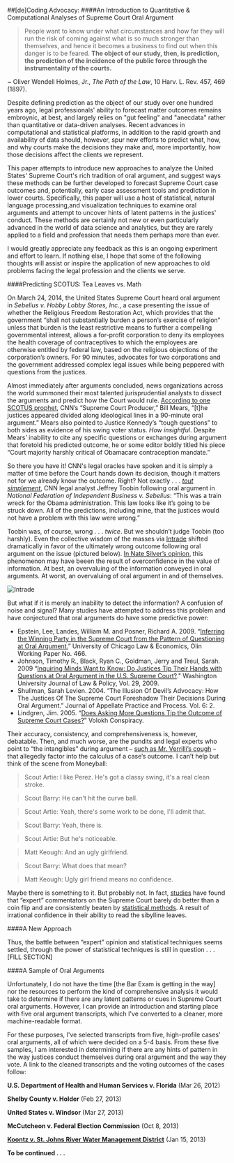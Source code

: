 ##[de]Coding Advocacy: 
####An Introduction to Quantitative & Computational Analyses of Supreme Court Oral Argument

>People want to know under what circumstances and how far they will run the risk of coming against what is so much stronger than themselves, and hence it becomes a business to find out when this danger is to be feared. **The object of our study, then, is prediction, the prediction of the incidence of the public force through the instrumentality of the courts.** 

~ Oliver Wendell Holmes, Jr., *The Path of the Law*, 10 Harv. L. Rev. 457, 469 (1897).

Despite defining prediction as the object of our study over one hundred years ago, legal professionals' ability to forecast matter outcomes remains embroynic, at best, and largely relies on "gut feeling" and "anecdata" rather than quantitative or data-driven analyses. Recent advances in computational and statistical platforms, in addition to the rapid growth and availability of data should, however, spur new efforts to predict what, how, and why courts make the decisions they make and, more importantly, how those decisions affect the clients we represent.

This paper attempts to introduce new approaches to analyze the United States' Supreme Court's rich tradition of oral argument, and suggest ways these methods can be further developed to forecast Supreme Court case outcomes and, potentially, early case assessment tools and prediction in lower courts. Specifically, this paper will use a host of statistical, natural language processing,and visualization techniques to examine oral arguments and attempt to uncover hints of latent patterns in the justices' conduct. These methods are certainly not new or even particularly advanced in the world of data science and analytics, but they are rarely applied to a field and profession that needs them perhaps more than ever. 

I would greatly appreciate any feedback as this is an ongoing experiment and effort to learn. If nothing else, I hope that some of the following thoughts will assist or inspire the application of new approaches to old problems facing the legal profession and the clients we serve.

####Predicting SCOTUS: Tea Leaves vs. Math

On March 24, 2014, the United States Supreme Court heard oral argument in *Sebelius v. Hobby Lobby Stores, Inc.*, a case presenting the issue of whether the Religious Freedom Restoration Act, which provides that the government “shall not substantially burden a person’s exercise of religion” unless that burden is the least restrictive means to further a compelling governmental interest, allows a for-profit corporation to deny its employees the health coverage of contraceptives to which the employees are otherwise entitled by federal law, based on the religious objections of the corporation’s owners. For 90 minutes, advocates for two corporations and the government addressed complex legal issues while being peppered with questions from the justices.


Almost immediately after arguments concluded, news organizations across the world summoned their most talented jurisprudential analysts to dissect the arguments and predict how the Court would rule. [According to one SCOTUS prophet](http://edition.cnn.com/2014/03/25/politics/scotus-obamacare-contraception-mandate/), CNN’s “Supreme Court Producer,” Bill Mears, “[t]he justices appeared divided along ideological lines in a 90-minute oral argument.” Mears also pointed to Justice Kennedy’s “tough questions” to both sides as evidence of his swing voter status. *How insightful*.  Despite Mears’ inability to cite any specific questions or exchanges during argument that foretold his predicted outcome, he or some editor boldly titled his piece “Court majority harshly critical of Obamacare contraception mandate.” 

So there you have it! CNN's legal oracles have spoken and it is simply a matter of time before the Court hands down its decision, though it matters not for we already know the outcome. Right? Not exactly . . . [*tout simplement*](http://www.thedailybeast.com/articles/2012/06/28/train-wreck-how-the-media-kept-blowing-it-on-obamacare.html), CNN legal analyst Jeffrey Toobin following oral argument in *National Federation of Independent Business v. Sebelius*: “This was a train wreck for the Obama administration. This law looks like it’s going to be struck down. All of the predictions, including mine, that the justices would not have a problem with this law were wrong.”

Toobin was, of course, wrong . . . *twice*. But we shouldn’t judge Toobin (too harshly). Even the collective wisdom of the masses via [Intrade](http://www.intrade.com/v4/home/) shifted dramatically in favor of the ultimately wrong outcome following oral argument on the issue (pictured below). [In Nate Silver’s opinion](http://fivethirtyeight.blogs.nytimes.com/2012/06/27/overconfidence-suggested-in-supreme-court-predictions/?_php=true&_type=blogs&_php=true&_type=blogs&_r=1), this phenomenon may have beeen the result of overconfidence in the value of information.  At best, an overvaluing of the information conveyed in oral arguments. At worst, an overvaluing of oral argument in and of themselves.

![Intrade](http://static3.businessinsider.com/image/4feb67a3ecad04801300001d/obamacare-intrade.png)

But what if it is merely an inability to detect the information? A confusion of noise and signal? Many studies have attempted to address this problem and have conjectured that oral arguments do have some predictive power:

- Epstein, Lee, Landes, William M. and Posner, Richard A. 2009. “[Inferring the Winning Party in the Supreme Court from the Pattern of Questioning at Oral Argument.](http://papers.ssrn.com/sol3/papers.cfm?abstract_id=1414317)” University of Chicago Law & Economics, Olin Working Paper No. 466. 
- Johnson, Timothy R., Black, Ryan C., Goldman, Jerry and Treul, Sarah. 2009 “[Inquiring Minds Want to Know: Do Justices Tip Their Hands with Questions at Oral Argument in the U.S. Supreme Court?](http://papers.ssrn.com/sol3/papers.cfm?abstract_id=1373965)." Washington University Journal of Law & Policy, Vol. 29, 2009.  
- Shullman, Sarah Levien. 2004. “The Illusion Of Devil’s Advocacy: How The Justices Of The Supreme Court Foreshadow Their Decisions During Oral Argument.” Journal of Appellate Practice and Process. Vol. 6: 2.
- Lindgren, Jim. 2005. “[Does Asking More Questions Tip the Outcome of Supreme Court Cases?](http://www.volokh.com/posts/chain_1115878999.shtml)” Volokh Conspiracy.

Their accuracy, consistency, and comprehensiveness is, however, debatable. Then, and much worse, are the pundits and legal experts who point to “the intangibles” during argument – [such as Mr. Verrilli’s cough](http://www.buzzfeed.com/zekejmiller/solicitor-general-coughs-stumbles-stutters-throu) – that allegedly factor into the calculus of a case’s outcome. I can’t help but think of the scene from Moneyball:

> Scout Artie: I like Perez. He's got a classy swing, it's a real clean stroke.

> Scout Barry: He can't hit the curve ball.

> Scout Artie: Yeah, there's some work to be done, I'll admit that.

> Scout Barry: Yeah, there is.

> Scout Artie: But he's noticeable.

> Matt Keough: And an ugly girlfriend.

> Scout Barry: What does that mean?

> Matt Keough: Ugly girl friend means no confidence.

Maybe there is something to it. But probably not. In fact, [studies](http://www.washingtonpost.com/blogs/wonkblog/wp/2012/06/25/experts-arent-very-good-at-predicting-supreme-court-cases/) have found that “expert” commentators on the Supreme Court barely do better than a coin flip and are consistently beaten by [statistical methods](http://www.volokh.com/posts/chain_1115878999.shtml). A result of irrational confidence in their ability to read the sibylline leaves. 

####A New Approach

Thus, the battle between “expert” opinion and statistical techniques seems settled, through the power of statistical techniques is still in question . . . [FILL SECTION]

####A Sample of Oral Arguments

Unfortunately, I do not have the time [the Bar Exam is getting in the way] nor the resources to perform the kind of comprehensive analysis it would take to determine if there are any latent patterns or cues in Supreme Court oral arguments. However, I can provide an introduction and starting place with five oral argument transcripts, which I've converted to a cleaner, more machine-readable format. 

For these purposes, I've selected transcripts from five, high-profile cases' oral arguments, all of which were decided on a 5-4 basis. From these five samples, I am interested in determining if there are any hints of pattern in the way justices conduct themselves during oral argument and the way they vote. A link to the cleaned transcripts and the voting outcomes of the cases follow:

**U.S. Department of Health and Human Services v. Florida** (Mar 26, 2012)

**Shelby County v. Holder** (Feb 27, 2013)

**United States v. Windsor** (Mar 27, 2013)

**McCutcheon v. Federal Election Commission** (Oct 8, 2013)

**[Koontz v. St. Johns River Water Management District](https://github.com/SpartyLegal/Legal_Analytics/blob/master/Final_Project/Koontz.txt)** (Jan 15, 2013)



**To be continued . . .**


